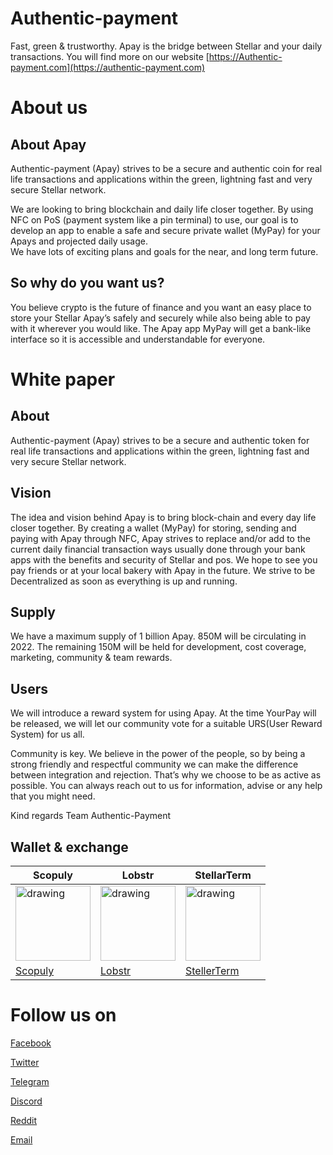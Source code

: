 #  Authentic-payment

Fast, green & trustworthy. 
Apay is the bridge between Stellar and your daily transactions.
You will find more on our website [https://Authentic-payment.com](https://authentic-payment.com)

# About us

## About Apay
Authentic-payment (Apay) strives to be a secure and authentic coin for real life transactions and applications within the green, lightning fast and very secure Stellar network.

We are looking to bring blockchain and daily life closer together. By using NFC on PoS (payment system like a pin terminal) to use, our goal is to develop an app to enable a safe and secure private wallet (MyPay) for your Apays and projected daily usage.  
We have lots of exciting plans and goals for the near, and long term future.

## So why do you want us?
You believe crypto is the future of finance and you want an easy place to store your Stellar Apay’s safely and securely while also being able to pay with it wherever you would like. The Apay app MyPay will get a bank-like interface so it is accessible and understandable for everyone.

# White paper

## About
Authentic-payment (Apay) strives to be a secure and authentic token for real life transactions and applications within the green, lightning fast and very secure Stellar network.

## Vision
The idea and vision behind Apay is to bring block-chain and every day life closer together. By creating a wallet (MyPay) for storing, sending and paying with Apay through NFC, Apay strives to replace and/or add to the current daily financial transaction ways usually done through your bank apps with the benefits and security of Stellar and pos. We hope to see you pay friends or at your local bakery with Apay in the future. We strive to be Decentralized as soon as everything is up and running.

## Supply
We have a maximum supply of 1 billion Apay. 850M will be circulating in 2022. The remaining 150M will be held for development, cost coverage, marketing, community & team rewards.

## Users

We will introduce a reward system for using Apay. At the time YourPay will be released, we will let our community vote for a suitable URS(User Reward System) for us all.

Community is key. We believe in the power of the people, so by being a strong friendly and respectful community we can make the difference between integration and rejection. That’s why we choose to be as active as possible. You can always reach out to us for information, advise or any help that you might need.

Kind regards Team Authentic-Payment

## Wallet & exchange

|Scopuly| Lobstr | StellarTerm |
|--|--|--|
| 	<img src="https://authentic-payment.com/wp-content/uploads/2021/07/r-uaf_1u-1.png" alt="drawing" width="120"/> | 	<img src="https://authentic-payment.com/wp-content/uploads/2021/07/919b200bdf18eaa3e9715d1c4d1115d4a9bc9828-6.png" alt="drawing" width="120"/> | 	<img src="https://authentic-payment.com/wp-content/uploads/2021/07/HjKD4sFf-2.jpg" alt="drawing" width="120"/> | 
| [Scopuly](https://www.scopuly.com/trade/Apay-XLM/GBDKPRMOLDHTVUFTQATMMFUBKRI372YPUTOSEH5SZAFRAAVADTUGSSMA/native) | [Lobstr](https://lobstr.co/assets/Apay:GBDKPRMOLDHTVUFTQATMMFUBKRI372YPUTOSEH5SZAFRAAVADTUGSSMA) | [StellerTerm](https://stellarterm.com/exchange/Apay-GBDKPRMOLDHTVUFTQATMMFUBKRI372YPUTOSEH5SZAFRAAVADTUGSSMA/XLM-native)|

# Follow us on
[Facebook](https://www.facebook.com/Authentic-Payment-103724298649650)

[Twitter](https://twitter.com/OfficialApay)

[Telegram](https://t.me/Authenticpayment)

[Discord](https://discord.gg/V4UAr6d8WQ)

[Reddit](https://www.reddit.com/r/OfficialApay/)

[Email](mailto:support@authentic-payment.com)


